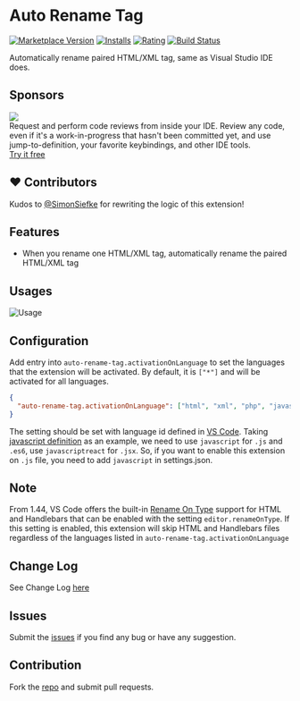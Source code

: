 # Auto Rename Tag

[![Marketplace Version](https://vsmarketplacebadge.apphb.com/version/formulahendry.auto-rename-tag.svg)](https://marketplace.visualstudio.com/items?itemName=formulahendry.auto-rename-tag) [![Installs](https://vsmarketplacebadge.apphb.com/installs/formulahendry.auto-rename-tag.svg)](https://marketplace.visualstudio.com/items?itemName=formulahendry.auto-rename-tag) [![Rating](https://vsmarketplacebadge.apphb.com/rating/formulahendry.auto-rename-tag.svg)](https://marketplace.visualstudio.com/items?itemName=formulahendry.auto-rename-tag) [![Build Status](https://travis-ci.org/formulahendry/vscode-auto-rename-tag.svg?branch=master)](https://travis-ci.org/formulahendry/vscode-auto-rename-tag)

Automatically rename paired HTML/XML tag, same as Visual Studio IDE does.

## Sponsors

<p><a title="Try CodeStream" href="https://sponsorlink.codestream.com/?utm_source=vscmarket&amp;utm_campaign=autorenametag&amp;utm_medium=banner"><img src="https://alt-images.codestream.com/codestream_logo_autorenametag.png"></a><br>
Request and perform code reviews from inside your IDE.  Review any code, even if it's a work-in-progress that hasn't been committed yet, and use jump-to-definition, your favorite keybindings, and other IDE tools.<br> <a title="Try CodeStream" href="https://sponsorlink.codestream.com/?utm_source=vscmarket&amp;utm_campaign=autorenametag&amp;utm_medium=banner">Try it free</a></p>

## ❤️ Contributors

Kudos to [@SimonSiefke](https://github.com/SimonSiefke) for rewriting the logic of this extension!

## Features

- When you rename one HTML/XML tag, automatically rename the paired HTML/XML tag

## Usages

![Usage](https://github.com/formulahendry/vscode-auto-rename-tag/raw/master/images/usage.gif)

## Configuration

Add entry into `auto-rename-tag.activationOnLanguage` to set the languages that the extension will be activated.
By default, it is `["*"]` and will be activated for all languages.

```json
{
  "auto-rename-tag.activationOnLanguage": ["html", "xml", "php", "javascript"]
}
```

The setting should be set with language id defined in [VS Code](https://github.com/Microsoft/vscode/tree/master/extensions). Taking [javascript definition](https://github.com/Microsoft/vscode/blob/master/extensions/javascript/package.json) as an example, we need to use `javascript` for `.js` and `.es6`, use `javascriptreact` for `.jsx`. So, if you want to enable this extension on `.js` file, you need to add `javascript` in settings.json.

## Note

From 1.44, VS Code offers the built-in [Rename On Type](https://code.visualstudio.com/updates/v1_44#_synced-regions) support for HTML and Handlebars that can be enabled with the setting `editor.renameOnType`. If this setting is enabled, this extension will skip HTML and Handlebars files regardless of the languages listed in `auto-rename-tag.activationOnLanguage`

## Change Log

See Change Log [here](https://github.com/formulahendry/vscode-auto-rename-tag/blob/master/CHANGELOG.md)

## Issues

Submit the [issues](https://github.com/formulahendry/vscode-auto-rename-tag/issues) if you find any bug or have any suggestion.

## Contribution

Fork the [repo](https://github.com/formulahendry/vscode-auto-rename-tag) and submit pull requests.

<!--
TODO REACT BUG: const Navigation = ()=><>
</>
type nav
-->
